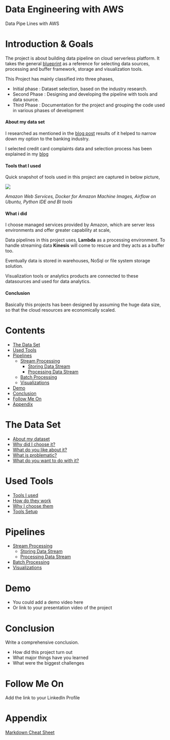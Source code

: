# Data Engineering with AWS
Data Pipe Lines with AWS

# Introduction & Goals
The project is about building data pipeline on cloud serverless platform.  It takes the general [blueprint](https://github.com/andkret/Cookbook/blob/master/sections/01-Introduction.md#my-data-science-platform-blueprint) as a reference for selecting data sources, processing and buffer framework, storage and visualization tools.

This Project has mainly classified into three phases,

  - Initial phase : Dataset selection, based on the industry research.
  - Second Phase : Designing and developing the pipeline with tools and data source.
  - Third Phase : Documentation for the project and grouping the code used in various phases of development

  #### About my data set

  I researched as mentioned in the [blog post](https://www.teamdatascience.com/post/dba-focus-to-work-as-data-engineer) results of it helped to narrow down my option to the banking industry.


  I selected credit card complaints data and selection process has been explained in my [blog](https://www.teamdatascience.com/post/data-sets)
  
  #### Tools that I used 

  Quick snapshot of tools used in this project are captured in below picture,


  ![](https://github.com/vijaykothareddy/Data-Engineering/blob/master/Contents/tools_used.jpg)

*Amazon Web Services, Docker for Amazon Machine Images, Airflow on Ubuntu, Python IDE and BI tools*
  #### What i did

  I choose managed services provided by Amazon, which are server less environments and offer greater capability at scale,

  Data pipelines in this project uses, **Lambda** as a processing environment.  To handle streaming data **Kinesis** will come to rescue and they acts as a buffer too.  
  
  Eventually data is stored in warehouses, NoSql or file system storage solution.

  Visualization tools or analytics products are connected to these datasources and used for data analytics.

  #### Conclusion

  Basically this projects has been designed by assuming the huge data size, so that the cloud resources are economically scaled.


# Contents

- [The Data Set](#the-data-set)
- [Used Tools](#used-tools)
- [Pipelines](#pipelines)
  - [Stream Processing](#stream-processing)
    - [Storing Data Stream](#storing-data-stream)
    - [Processing Data Stream](#processing-data-stream)
  - [Batch Processing](#batch-processing)
  - [Visualizations](#visualizations)
- [Demo](#demo)
- [Conclusion](#conclusion)
- [Follow Me On](#follow-me-on)
- [Appendix](#appendix)


# The Data Set
- [About my dataset](Contents/Dataset.MD)
- [Why did I choose it?](Contents/Dataset.MD)
- [What do you like about it?](Contents/Dataset.MD)
- [What is problematic?](Contents/Dataset.MD)
- [What do you want to do with it?](Contents/Dataset.MD)

# Used Tools
- [Tools I used](Contents/Tools.MD)
- [How do they work]((Contents/Tools.MD))
- [Why I choose them](Contents/Tools.MD)
- [Tools Setup](Contents/Tools.MD)

# Pipelines
- [Stream Processing](Contents/Pipelines.MD)
  - [Storing Data Stream](Contents/Pipelines.MD)
  - [Processing Data Stream](Contents/Pipelines.MD)
- [Batch Processing](Contents/Pipelines.MD)
- [Visualizations](Contents/Pipelines.MD)

# Demo
- You could add a demo video here
- Or link to your presentation video of the project

# Conclusion
Write a comprehensive conclusion.
- How did this project turn out
- What major things have you learned
- What were the biggest challenges

# Follow Me On
Add the link to your LinkedIn Profile

# Appendix

[Markdown Cheat Sheet](https://github.com/adam-p/markdown-here/wiki/Markdown-Cheatsheet)
